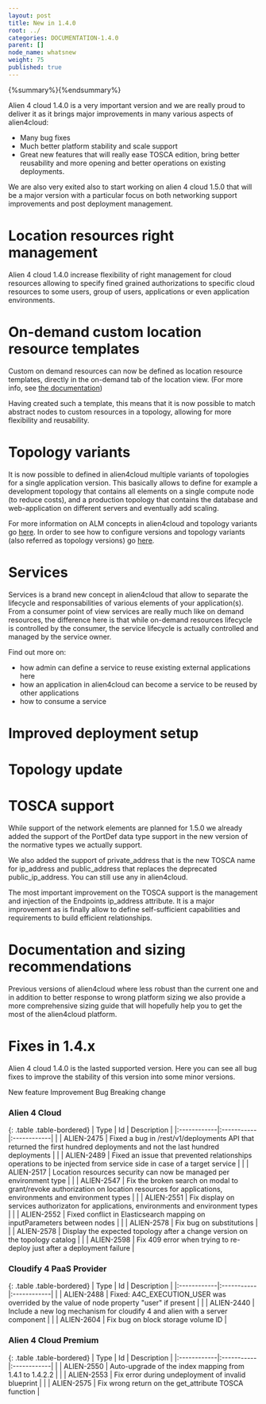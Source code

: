 ```yaml
---
layout: post
title: New in 1.4.0
root: ../
categories: DOCUMENTATION-1.4.0
parent: []
node_name: whatsnew
weight: 75
published: true
---
```


{%summary%}{%endsummary%}

Alien 4 cloud 1.4.0 is a very important version and we are really proud to deliver it as it brings major improvements in many various aspects of alien4cloud:
 - Many bug fixes
 - Much better platform stability and scale support
 - Great new features that will really ease TOSCA edition, bring better reusability and more opening and better operations on existing deployments.

We are also very exited also to start working on alien 4 cloud 1.5.0 that will be a major version with a particular focus on both networking support improvements and post deployment management.

# Location resources right management

Alien 4 cloud 1.4.0 increase flexibility of right management for cloud resources allowing to specify fined grained authorizations to specific cloud resources to some users, group of users, applications or even application environments.

# On-demand custom location resource templates

Custom on demand resources can now be defined as location resource templates, directly in the on-demand tab of the location view. (For more info, see [the documentation](#/documentation/1.4.0/user_guide/orchestrator_location_management.html))

Having created such a template, this means that it is now possible to match abstract nodes to custom resources in a topology, allowing for more flexibility and reusability.

# Topology variants

It is now possible to defined in alien4cloud multiple variants of topologies for a single application version. This basically allows to define for example a development topology that contains all elements on a single compute node (to reduce costs), and a production topology that contains the database and web-application on different servers and eventually add scaling.

For more information on ALM concepts in alien4cloud and topology variants go [here](#/documentation/1.4.0/concepts/applications.html). In order to see how to configure versions and topology variants (also referred as topology versions) go [here](#/documentation/1.4.0/user_guide/application_management.html).

# Services

Services is a brand new concept in alien4cloud that allow to separate the lifecycle and responsabilities of various elements of your application(s). From a consumer point of view services are really much like on demand resources, the difference here is that while on-demand resources lifecycle is controlled by the consumer, the service lifecycle is actually controlled and managed by the service owner.

Find out more on:
* how admin can define a service to reuse existing external applications here
* how an application in alien4cloud can become a service to be reused by other applications
* how to consume a service

# Improved deployment setup



# Topology update



# TOSCA support

While support of the network elements are planned for 1.5.0 we already added the support of the PortDef data type support in the new version of the normative types we actually support.

We also added the support of private_address that is the new TOSCA name for ip_address and public_address that replaces the deprecated public_ip_address. You can still use any in alien4cloud.

The most important improvement on the TOSCA support is the management and injection of the Endpoints ip_address attribute. It is a major improvement as is finally allow to define self-sufficient capabilities and requirements to build efficient relationships.

# Documentation and sizing recommendations

Previous versions of alien4cloud where less robust than the current one and in addition to better response to wrong platform sizing we also provide a more comprehensive sizing guide that will hopefully help you to get the most of the alien4cloud platform.



# Fixes in 1.4.x


Alien 4 cloud 1.4.0 is the lasted supported version.
Here you can see all bug fixes to improve the stability of this version into some minor versions.





 <i class="fa fa-plus text-success"></i> New feature <i class="fa fa-level-up text-primary"></i> Improvement  <i class="fa fa-bug text-danger"></i> Bug <i class="fa fa-exclamation-triangle text-warning"></i> Breaking change


### Alien 4 Cloud



   {: .table .table-bordered}
   | Type        | Id         | Description |
   |:------------|:-----------|:------------|
         |  <i class="fa fa-bug text-danger"></i> | ALIEN-2475 | Fixed a bug in /rest/v1/deployments API that returned the first hundred deployments and not the last hundred deployments  |
     |  <i class="fa fa-bug text-danger"></i> | ALIEN-2489 | Fixed an issue that prevented relationships operations to be injected from service side in case of a target service  |
     |  <i class="fa fa-level-up text-primary"></i> | ALIEN-2517 | Location resources security can now be managed per environment type  |
     |  <i class="fa fa-bug text-danger"></i> | ALIEN-2547 | Fix the broken search on modal to grant/revoke authorization on location resources for applications, environments and environment types  |
 |  <i class="fa fa-bug text-danger"></i> | ALIEN-2551 | Fix display on services authorizaton for applications, environments and environment types  |
 |  <i class="fa fa-bug text-danger"></i> | ALIEN-2552 | Fixed conflict in Elasticsearch mapping on inputParameters between nodes  |
 |  <i class="fa fa-bug text-danger"></i> | ALIEN-2578 | Fix bug on substitutions  |
 |  <i class="fa fa-bug text-danger"></i> | ALIEN-2578 | Display the expected topology after a change version on the topology catalog  |
 |  <i class="fa fa-bug text-danger"></i> | ALIEN-2598 | Fix 409 error when trying to re-deploy just after a deployment failure  |



### Cloudify 4 PaaS Provider



 {: .table .table-bordered}
 | Type        | Id         | Description |
 |:------------|:-----------|:------------|
       |  <i class="fa fa-bug text-danger"></i> | ALIEN-2488 | Fixed: A4C_EXECUTION_USER was overrided by the value of node property "user" if present  |
       |  <i class="fa fa-bug text-danger"></i> | ALIEN-2440 | Include a new log mechanism for cloudify 4 and alien with a server component |
       |  <i class="fa fa-bug text-danger"></i> | ALIEN-2604 | Fix bug on block storage volume ID  |



### Alien 4 Cloud Premium



{: .table .table-bordered}
| Type        | Id         | Description |
|:------------|:-----------|:------------|
      |  <i class="fa fa-bug text-danger"></i> | ALIEN-2550 | Auto-upgrade of the index mapping from 1.4.1 to 1.4.2.2  |
      |  <i class="fa fa-bug text-danger"></i> | ALIEN-2553 | Fix error during undeployment of invalid blueprint  |
  |  <i class="fa fa-bug text-danger"></i> | ALIEN-2575 | Fix wrong return on the get_attribute TOSCA function  |
